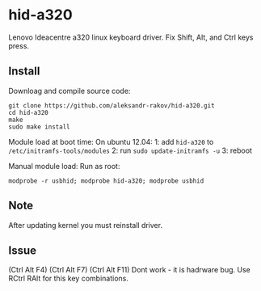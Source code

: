 hid-a320
========

Lenovo Ideacentre a320 linux keyboard driver.
Fix Shift, Alt, and Ctrl keys press.

Install
-------
Downloag and compile source code:
```
git clone https://github.com/aleksandr-rakov/hid-a320.git
cd hid-a320
make
sudo make install
```

Module load at boot time:
On ubuntu 12.04:
1: add ```hid-a320``` to ```/etc/initramfs-tools/modules```
2: run ```sudo update-initramfs -u```
3: reboot

Manual module load:
Run as root:
```
modprobe -r usbhid; modprobe hid-a320; modprobe usbhid

```

Note
----
After updating kernel you must reinstall driver.

Issue
-----
(Ctrl Alt F4) (Ctrl Alt F7) (Ctrl Alt F11) Dont work - it is hadrware bug.
Use RCtrl RAlt for this key combinations.
